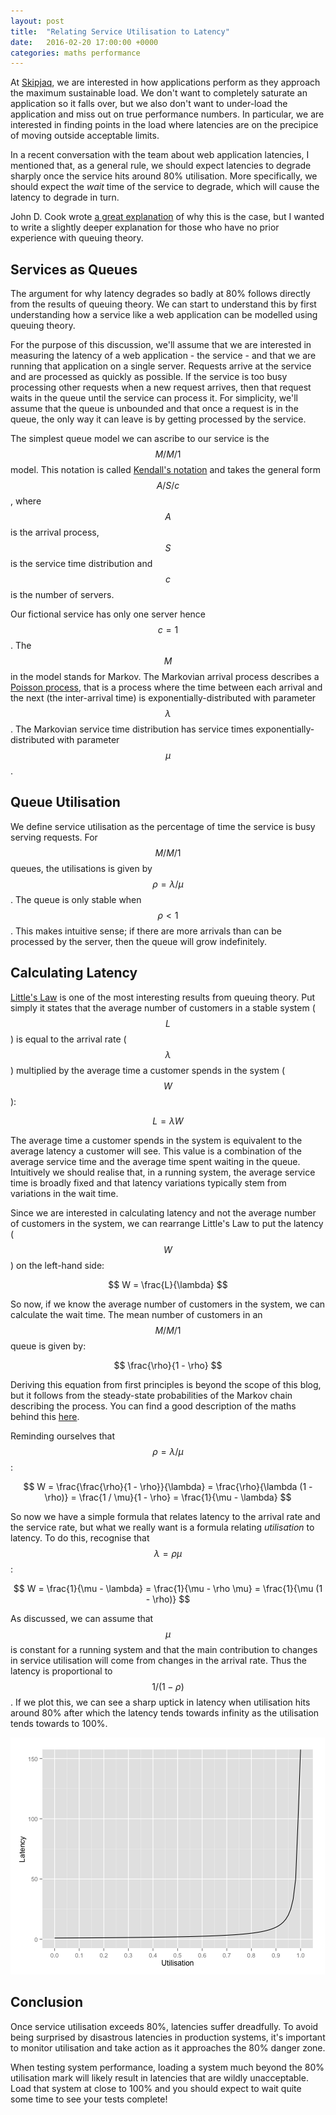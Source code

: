 ```yaml
---
layout: post
title:  "Relating Service Utilisation to Latency"
date:   2016-02-20 17:00:00 +0000
categories: maths performance
---
```


At [Skipjaq](http://www.skipjaq.com), we are interested in how applications
perform as they approach the maximum sustainable load. We don't want to
completely saturate an application so it falls over, but we also don't
want to under-load the application and miss out on true performance
numbers. In particular, we are interested in finding points in the load
where latencies are on the precipice of moving outside acceptable limits.

In a recent conversation with the team about web application latencies,
I mentioned that, as a general rule, we should expect latencies to degrade
sharply once the service hits around 80% utilisation. More specifically,
we should expect the _wait_ time of the service to degrade, which will
cause the latency to degrade in turn.

John D. Cook wrote [a great explanation][1] of why this is the case, but
I wanted to write a slightly deeper explanation for those who have no prior
experience with queuing theory.

## Services as Queues

The argument for why latency degrades so badly at 80% follows directly from
the results of queuing theory. We can start to understand this by first
understanding how a service like a web application can be modelled using
queuing theory.

For the purpose of this discussion, we'll assume that we are interested in
measuring the latency of a web application - the service - and that we are
running that application on a single server. Requests arrive at the
service and are processed as quickly as possible. If the service is too
busy processing other requests when a new request arrives, then that
request waits in the queue until the service can process it. For
simplicity, we'll assume that the queue is unbounded and that once
a request is in the queue, the only way it can leave is by getting
processed by the service.

The simplest queue model we can ascribe to our service is the $$M/M/1$$
model. This notation is called [Kendall's notation][2] and takes the
general form $$A/S/c$$, where $$A$$ is the arrival process, $$S$$ is the
service time distribution and $$c$$ is the number of servers. 

Our fictional service has only one server hence $$c = 1$$. The $$M$$ in the
model stands for Markov. The Markovian arrival process describes
a [Poisson process][3], that is a process where the time between each
arrival and the next (the inter-arrival time) is exponentially-distributed
with parameter $$\lambda$$. The Markovian service time distribution has
service times exponentially-distributed with parameter $$\mu$$. 

## Queue Utilisation

We define service utilisation as the percentage of time the service is
busy serving requests. For $$M/M/1$$ queues, the utilisations is given by
$$\rho = \lambda / \mu$$. The queue is only stable when $$\rho < 1 $$.
This makes intuitive sense; if there are more arrivals than can be
processed by the server, then the queue will grow indefinitely.

## Calculating Latency

[Little's Law][4] is one of the most interesting results from queuing
theory. Put simply it states that the average number of customers in
a stable system ($$L$$) is equal to the arrival rate ($$\lambda$$)
multiplied by the average time a customer spends in the system ($$W$$):

$$
L = \lambda W
$$

The average time a customer spends in the system is equivalent to the
average latency a customer will see. This value is a combination of the
average service time and the average time spent waiting in the queue.
Intuitively we should realise that, in a running system, the average
service time is broadly fixed and that latency variations typically stem
from variations in the wait time.

Since we are interested in calculating latency and not the average number
of customers in the system, we can rearrange Little's Law to put the
latency ($$W$$) on the left-hand side:

$$
W = \frac{L}{\lambda}
$$

So now, if we know the average number of customers in the system, we can
calculate the wait time. The mean number of customers in an $$M/M/1$$ queue
is given by:

$$
\frac{\rho}{1 - \rho}
$$

Deriving this equation from first principles is beyond the scope of this
blog, but it follows from the steady-state probabilities of the Markov
chain describing the process. You can find a good description of the maths
behind this [here][5].

Reminding ourselves that $$\rho = \lambda / \mu$$:

$$
W = \frac{\frac{\rho}{1 - \rho}}{\lambda} = \frac{\rho}{\lambda (1 - \rho)} = \frac{1 / \mu}{1 - \rho} = \frac{1}{\mu - \lambda}
$$

So now we have a simple formula that relates latency to the arrival rate
and the service rate, but what we really want is a formula relating
_utilisation_ to latency. To do this, recognise that $$\lambda = \rho
\mu$$:

$$
W = \frac{1}{\mu - \lambda} = \frac{1}{\mu - \rho \mu} = \frac{1}{\mu (1 - \rho)}
$$

As discussed, we can assume that $$\mu$$ is constant for a running system
and that the main contribution to changes in service utilisation will come
from changes in the arrival rate. Thus the latency is proportional to
$$1/(1 - \rho)$$. If we plot this, we can see a sharp uptick in latency
when utilisation hits around 80% after which the latency tends towards
infinity as the utilisation tends towards to 100%.

![Plotting Latency vs. Utilisation](/assets/latency-utilisation/plot.png)

## Conclusion

Once service utilisation exceeds 80%, latencies suffer dreadfully. To avoid being
surprised by disastrous latencies in production systems, it's important to monitor
utilisation and take action as it approaches the 80% danger zone.

When testing system performance, loading a system much beyond the 80% utilisation
mark will likely result in latencies that are wildly unacceptable. Load that
system at close to 100% and you should expect to wait quite some time to see
your tests complete!

[1]: http://www.johndcook.com/blog/2009/01/30/server-utilization-joel-on-queuing/

[2]: https://en.wikipedia.org/wiki/Kendall%27s_notation 

[3]: https://en.wikipedia.org/wiki/Poisson_point_process

[4]: https://en.wikipedia.org/wiki/Little%27s_law

[5]: http://citeseerx.ist.psu.edu/viewdoc/download?doi=10.1.1.136.9734&rep=rep1&type=pdf
